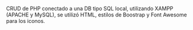 CRUD de PHP conectado a una DB tipo SQL local, utilizando XAMPP (APACHE y MySQL), se utilizó HTML, estilos de Boostrap y Font Awesome para los iconos.
